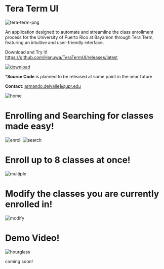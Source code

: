# Tera Term UI

![tera-term-png](https://github.com/Hanuwa/TeraTermUI/assets/109267068/75fa1c89-80e7-40a8-b393-0a0931f3a111)

An application designed to automate and streamline the class enrollment process for the University of Puerto Rico at Bayamon through Tera Term, featuring an intuitive and user-friendly interface.

Download and Try it!
https://github.com/Hanuwa/TeraTermUI/releases/latest

[![download](https://github.com/user-attachments/assets/564ae698-d0db-475a-be6b-dd179b2c2767)](https://github.com/Hanuwa/TeraTermUI/releases/latest)

***Source Code** is planned to be released at some point in the near future

**Contact**: armando.delvalle1@upr.edu

![home](https://github.com/user-attachments/assets/b5639f1c-04ee-4745-ad87-44ec15534970)

# Enrolling and Searching for classes made easy!

![enroll](https://github.com/user-attachments/assets/f603688f-9390-4895-844b-83930c46465d)
![search](https://github.com/user-attachments/assets/3d6b13b5-ecae-4e6a-b6c6-8f4191d0e8f9)

# Enroll up to 8 classes at once!

![multiple](https://github.com/user-attachments/assets/9c9987c0-8da3-414a-b120-3a72a90decfe)

# Modify the classes you are currently enrolled in!

![modify](https://github.com/user-attachments/assets/000d2775-537e-4083-9595-bf54336f5bf1)

# Demo Video!

![hourglass](https://github.com/user-attachments/assets/267c1708-e7a4-427d-aabb-7e3a725cd33f)

coming soon!
